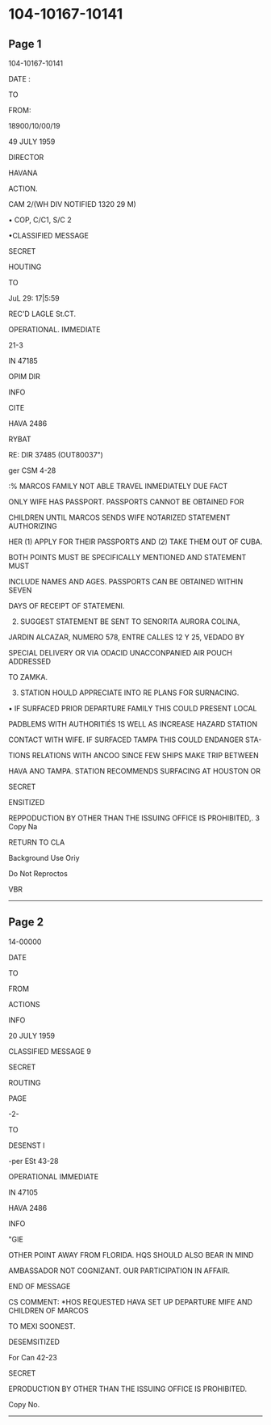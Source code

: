# 104-10167-10141

## Page 1

104-10167-10141

DATE :

TO

FROM:

18900/10/00/19

49 JULY 1959

DIRECTOR

HAVANA

ACTION.

CAM 2/(WH DIV NOTIFIED 1320 29 M)

• COP, C/C1, S/C 2

•CLASSIFIED MESSAGE

SECRET

HOUTING

TO

JuL 29: 17|5:59

REC'D LAGLE St.CT.

OPERATIONAL. IMMEDIATE

21-3

IN 47185

OPIM DIR

INFO

CITE

HAVA 2486

RYBAT

RE: DIR 37485 (OUT80037")

ger CSM 4-28

:% MARCOS FAMILY NOT ABLE TRAVEL INMEDIATELY DUE FACT

ONLY WIFE HAS PASSPORT. PASSPORTS CANNOT BE OBTAINED FOR

CHILDREN UNTIL MARCOS SENDS WIFE NOTARIZED STATEMENT AUTHORIZING

HER (1) APPLY FOR THEIR PASSPORTS AND (2) TAKE THEM OUT OF CUBA.

BOTH POINTS MUST BE SPECIFICALLY MENTIONED AND STATEMENT MUST

INCLUDE NAMES AND AGES. PASSPORTS CAN BE OBTAINED WITHIN SEVEN

DAYS OF RECEIPT OF STATEMENI.

2. SUGGEST STATEMENT BE SENT TO SENORITA AURORA COLINA,

JARDIN ALCAZAR, NUMERO 578, ENTRE CALLES 12 Y 25, VEDADO BY

SPECIAL DELIVERY OR VIA ODACID UNACCONPANIED AIR POUCH ADDRESSED

TO ZAMKA.

3. STATION HOULD APPRECIATE INTO RE PLANS FOR SURNACING.

• IF SURFACED PRIOR DEPARTURE FAMILY THIS COULD PRESENT LOCAL

PADBLEMS WITH AUTHORITIÉS 1S WELL AS INCREASE HAZARD STATION

CONTACT WITH WIFE. IF SURFACED TAMPA THIS COULD ENDANGER STA-

TIONS RELATIONS WITH ANCOO SINCE FEW SHIPS MAKE TRIP BETWEEN

HAVA ANO TAMPA. STATION RECOMMENDS SURFACING AT HOUSTON OR

SECRET

ENSITIZED

REPPODUCTION BY OTHER THAN THE ISSUING OFFICE IS PROHIBITED,. 3 Copy Na

RETURN TO CLA

Background Use Oriy

Do Not Reproctos

VBR

---

## Page 2

14-00000

DATE

TO

FROM

ACTIONS

INFO

20 JULY 1959

CLASSIFIED MESSAGE 9

SECRET

ROUTING

PAGE

-2-

TO

DESENST I

-per ESt 43-28

OPERATIONAL IMMEDIATE

IN 47105

HAVA 2486

INFO

"GIE

OTHER POINT AWAY FROM FLORIDA. HQS SHOULD ALSO BEAR IN MIND

AMBASSADOR NOT COGNIZANT. OUR PARTICIPATION IN AFFAIR.

END OF MESSAGE

CS COMMENT: *HOS REQUESTED HAVA SET UP DEPARTURE MIFE AND CHILDREN OF MARCOS

TO MEXI SOONEST.

DESEMSITIZED

For Can 42-23

SECRET

EPRODUCTION BY OTHER THAN THE ISSUING OFFICE IS PROHIBITED.

Copy No.

---

